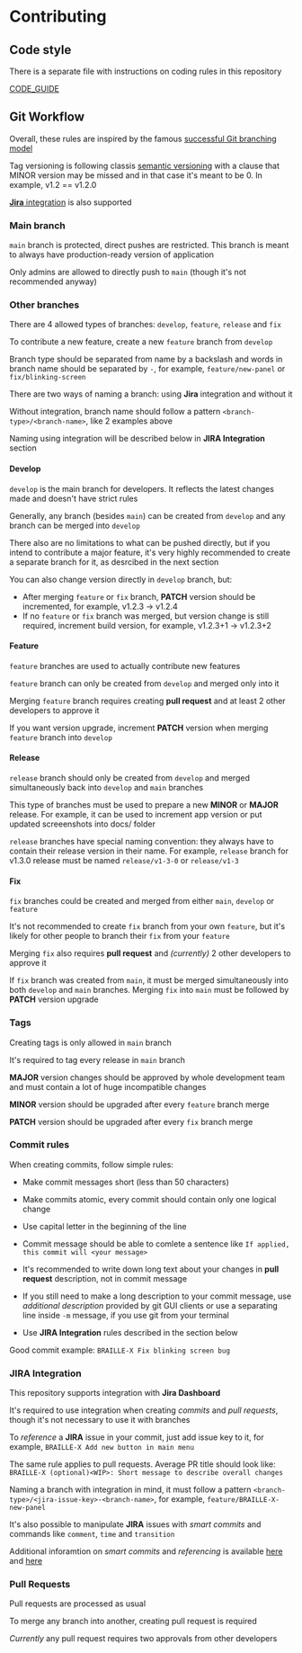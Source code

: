# Contributing

## Code style

There is a separate file with instructions on coding rules in this repository

[CODE_GUIDE](https://github.com/braille-systems/learnbraille_ios/blob/main/CODE_GUIDE.md)

## Git Workflow

Overall, these rules are inspired by the famous [successful Git branching model](https://nvie.com/posts/a-successful-git-branching-model/)

Tag versioning is following classis [semantic versioning](https://semver.org/) with a clause that MINOR version may be missed and in that case it's meant to be 0. In example, v1.2 == v1.2.0

[**Jira** integration](https://braillesystem.atlassian.net/browse/BRAILLE) is also supported

### Main branch

`main` branch is protected, direct pushes are restricted. This branch is meant to always have production-ready version of application

Only admins are allowed to directly push to `main` (though it's not recommended anyway)

### Other branches

There are 4 allowed types of branches: `develop`, `feature`, `release` and `fix`

To contribute a new feature, create a new `feature` branch from `develop`

Branch type should be separated from name by a backslash and words in branch name should be separated by `-`, for example, `feature/new-panel` or `fix/blinking-screen`

There are two ways of naming a branch: using **Jira** integration and without it

Without integration, branch name should follow a pattern `<branch-type>/<branch-name>`, like 2 examples above

Naming using integration will be described below in **JIRA Integration** section

#### Develop

`develop` is the main branch for developers. It reflects the latest changes made and doesn't have strict rules

Generally, any branch (besides `main`) can be created from `develop` and any branch can be merged into `develop`

There also are no limitations to what can be pushed directly, but if you intend to contribute a major feature, it's very highly recommended to create a separate branch for it, as desrcibed in the next section

You can also change version directly in `develop` branch, but:

- After merging `feature` or `fix` branch, **PATCH** version should be incremented, for example, v1.2.3 -> v1.2.4
- If no `feature` or `fix` branch was merged, but version change is still required, increment build version, for example, v1.2.3+1 -> v1.2.3+2

#### Feature

`feature` branches are used to actually contribute new features

`feature` branch can only be created from `develop` and merged only into it

Merging `feature` branch requires creating **pull request** and at least 2 other developers to approve it

If you want version upgrade, increment **PATCH** version when merging `feature` branch into `develop`

#### Release

`release` branch should only be created from `develop` and merged simultaneously back into `develop` and `main` branches

This type of branches must be used to prepare a new **MINOR** or **MAJOR** release. For example, it can be used to increment app version or put updated screeenshots into docs/ folder

`release` branches have special naming convention: they always have to contain their release version in their name. For example, `release` branch for v1.3.0 release must be named `release/v1-3-0` or `release/v1-3`

#### Fix

`fix` branches could be created and merged from either `main`, `develop` or `feature`

It's not recommended to create `fix` branch from your own `feature`, but it's likely for other people to branch their `fix` from your `feature`

Merging `fix` also requires **pull request** and *(currently)* 2 other developers to approve it

If `fix` branch was created from `main`, it must be merged simultaneously into both `develop` and `main` branches. Merging `fix` into `main` must be followed by **PATCH** version upgrade

### Tags

Creating tags is only allowed in `main` branch

It's required to tag every release in `main` branch

**MAJOR** version changes should be approved by whole development team and must contain a lot of huge incompatible changes

**MINOR** version should be upgraded after every `feature` branch merge

**PATCH** version should be upgraded after every `fix` branch merge

### Commit rules

When creating commits, follow simple rules:

- Make commit messages short (less than 50 characters)

- Make commits atomic, every commit should contain only one logical change

- Use capital letter in the beginning of the line

- Commit message should be able to comlete a sentence like `If applied, this commit will <your message>`

- It's recommended to write down long text about your changes in **pull request** description, not in commit message

- If you still need to make a long description to your commit message, use *additional description* provided by git GUI clients or use a separating line inside `-m` message, if you use git from your terminal

- Use **JIRA Integration** rules described in the section below

Good commit example: `BRAILLE-X Fix blinking screen bug`

### JIRA Integration

This repository supports integration with **Jira Dashboard**

It's required to use integration when creating *commits* and *pull requests*, though it's not necessary to use it with branches

To *reference* a **JIRA** issue in your commit, just add issue key to it, for example, `BRAILLE-X Add new button in main menu`

The same rule applies to pull requests. Average PR title should look like: `BRAILLE-X (optional)<WIP>: Short message to describe overall changes`

Naming a branch with integration in mind, it must follow a pattern `<branch-type>/<jira-issue-key>-<branch-name>`, for example, `feature/BRAILLE-X-new-panel`

It's also possible to manipulate **JIRA** issues with *smart commits* and commands like `comment`, `time` and `transition`

Additional inforamtion on *smart commits* and *referencing* is available [here](https://support.atlassian.com/jira-software-cloud/docs/process-issues-with-smart-commits/) and [here](https://support.atlassian.com/jira-software-cloud/docs/reference-issues-in-your-development-work/)

### Pull Requests

Pull requests are processed as usual

To merge any branch into another, creating pull request is required

*Currently* any pull request requires two approvals from other developers
